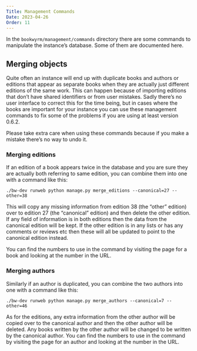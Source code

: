```yaml
---
Title: Management Commands
Date: 2023-04-26
Order: 11
---
```


In the `bookwyrm/management/commands` directory there are some commands to manipulate the instance’s database. Some of them are documented here.

## Merging objects

Quite often an instance will end up with duplicate books and authors or editions that appear as separate books when they are actually just different editions of the same work. This can happen because of importing editions that don’t have shared identifiers or from user mistakes. Sadly there’s no user interface to correct this for the time being, but in cases where the books are important for your instance you can use these management commands to fix some of the problems if you are using at least version 0.6.2.

Please take extra care when using these commands because if you make a mistake there’s no way to undo it.

### Merging editions

If an edition of a book appears twice in the database and you are sure they are actually both referring to same edition, you can combine them into one with a command like this:

```
./bw-dev runweb python manage.py merge_editions --canonical=27 --other=38
```

This will copy any missing information from edition 38 (the “other” edition) over to edition 27 (the “canonical” edition) and then delete the other edition. If any field of information is in both editions then the data from the canonical edition will be kept. If the other edition is in any lists or has any comments or reviews etc then these will all be updated to point to the canonical edition instead.

You can find the numbers to use in the command by visiting the page for a book and looking at the number in the URL.

### Merging authors

Similarly if an author is duplicated, you can combine the two authors into one with a command like this:

```
./bw-dev runweb python manage.py merge_authors --canonical=7 --other=46
```

As for the editions, any extra information from the other author will be copied over to the canonical author and then the other author will be deleted. Any books written by the other author will be changed to be written by the canonical author. You can find the numbers to use in the command by visiting the page for an author and looking at the number in the URL.
